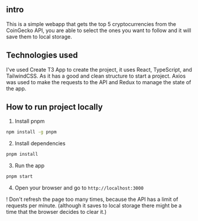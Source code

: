 ## intro

This is a simple webapp that gets the top 5 cryptocurrencies from the CoinGecko API, you are able to select the ones you want to follow and it will save them to local storage.

## Technologies used

I've used Create T3 App to create the project, it uses React, TypeScript, and TailwindCSS. As it has a good and clean structure to start a project. Axios was used to make the requests to the API and Redux to manage the state of the app.

## How to run project locally

1. Install pnpm

```bash
npm install -g pnpm
```

2. Install dependencies

```bash
pnpm install
```

3. Run the app

```bash
pnpm start
```

4. Open your browser and go to `http://localhost:3000`

! Don't refresh the page too many times, because the API has a limit of requests per minute. (although it saves to local storage there might be a time that the browser decides to clear it.)
